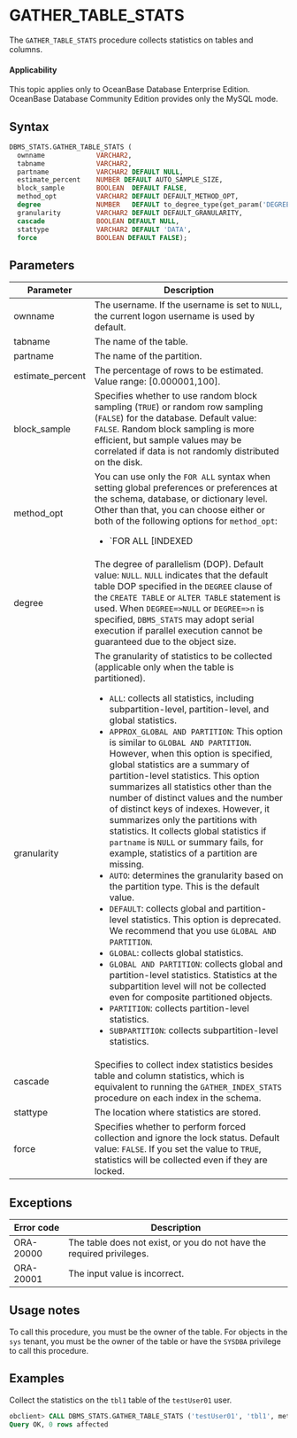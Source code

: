 # GATHER_TABLE_STATS

The `GATHER_TABLE_STATS` procedure collects statistics on tables and columns.

<main id="notice" >
    <h4>Applicability</h4>
    <p>This topic applies only to OceanBase Database Enterprise Edition. OceanBase Database Community Edition provides only the MySQL mode. </p>
  </main>

## Syntax

```sql
DBMS_STATS.GATHER_TABLE_STATS (
  ownname             VARCHAR2,
  tabname             VARCHAR2,
  partname            VARCHAR2 DEFAULT NULL,
  estimate_percent    NUMBER DEFAULT AUTO_SAMPLE_SIZE,
  block_sample        BOOLEAN  DEFAULT FALSE,
  method_opt          VARCHAR2 DEFAULT DEFAULT_METHOD_OPT,
  degree              NUMBER   DEFAULT to_degree_type(get_param('DEGREE')),
  granularity         VARCHAR2 DEFAULT DEFAULT_GRANULARITY,
  cascade             BOOLEAN DEFAULT NULL,
  stattype            VARCHAR2 DEFAULT 'DATA',
  force               BOOLEAN DEFAULT FALSE);
```

## Parameters

| Parameter | Description |
|------------------|-------------------|
| ownname | The username. If the username is set to `NULL`, the current logon username is used by default.  |
| tabname | The name of the table.  |
| partname | The name of the partition.  |
| estimate_percent | The percentage of rows to be estimated.  Value range: [0.000001,100].  |
| block_sample | Specifies whether to use random block sampling (`TRUE`) or random row sampling (`FALSE`) for the database.  Default value: `FALSE`.  Random block sampling is more efficient, but sample values may be correlated if data is not randomly distributed on the disk.  |
| method_opt | You can use only the `FOR ALL` syntax when setting global preferences or preferences at the schema, database, or dictionary level. Other than that, you can choose either or both of the following options for `method_opt`: <ul><li> `FOR ALL [INDEXED | HIDDEN] COLUMNS [size_clause]`   </li>   <li> `FOR COLUMNS [column_clause]`: `size_clause` is defined as `size_clause := SIZE {integer | REPEAT | AUTO | SKEWONLY}`.  `column_clause` is defined as `column_clause := column_name | extension name | extension`.  </li>   <li> `integer`: the number of histogram buckets. Valid range: [1,2048].    </li>   <li> `REPEAT`: collects histograms only on columns with histograms.    </li>   <li> `AUTO`: determines the columns on which histograms are to be collected based on the data distribution and workloads of columns.    </li>   <li> `SKEWONLY`: determines the columns on which histograms are to be collected based on the data distribution of columns.    </li>   <li> `column_name`: the column name.    </li>   <li> `extension`: the name extension, which can be an expression or a column group in the format of `(column_name, column_name [, ...])`. Default value: `FOR ALL COLUMNS SIZE AUTO`. </li>   </ul> |
| degree | The degree of parallelism (DOP). Default value: `NULL`.  `NULL` indicates that the default table DOP specified in the `DEGREE` clause of the `CREATE TABLE` or `ALTER TABLE` statement is used. When `DEGREE=>NULL` or `DEGREE=>n` is specified, `DBMS_STATS` may adopt serial execution if parallel execution cannot be guaranteed due to the object size.  |
| granularity | The granularity of statistics to be collected (applicable only when the table is partitioned).  <ul><li> `ALL`: collects all statistics, including subpartition-level, partition-level, and global statistics. </li> <li> `APPROX_GLOBAL AND PARTITION`: This option is similar to `GLOBAL AND PARTITION`. However, when this option is specified, global statistics are a summary of partition-level statistics. This option summarizes all statistics other than the number of distinct values and the number of distinct keys of indexes. However, it summarizes only the partitions with statistics. It collects global statistics if `partname` is `NULL` or summary fails, for example, statistics of a partition are missing.    </li> <li> `AUTO`: determines the granularity based on the partition type. This is the default value.    </li> <li> `DEFAULT`: collects global and partition-level statistics. This option is deprecated. We recommend that you use `GLOBAL AND PARTITION`.    </li> <li> `GLOBAL`: collects global statistics.    </li> <li> `GLOBAL AND PARTITION`: collects global and partition-level statistics. Statistics at the subpartition level will not be collected even for composite partitioned objects.    </li> <li> `PARTITION`: collects partition-level statistics.    </li> <li> `SUBPARTITION`: collects subpartition-level statistics. </li>  </ul> |
| cascade | Specifies to collect index statistics besides table and column statistics, which is equivalent to running the `GATHER_INDEX_STATS` procedure on each index in the schema.  |
| stattype | The location where statistics are stored.  |
| force | Specifies whether to perform forced collection and ignore the lock status. Default value: `FALSE`.  If you set the value to `TRUE`, statistics will be collected even if they are locked.  |



## Exceptions

| Error code | Description |
|-----------|------------|
| ORA-20000 | The table does not exist, or you do not have the required privileges.  |
| ORA-20001 | The input value is incorrect.  |



## Usage notes

To call this procedure, you must be the owner of the table. For objects in the `sys` tenant, you must be the owner of the table or have the `SYSDBA` privilege to call this procedure.

## Examples

Collect the statistics on the `tbl1` table of the `testUser01` user.

```sql
obclient> CALL DBMS_STATS.GATHER_TABLE_STATS ('testUser01', 'tbl1', method_opt=>'FOR ALL COLUMNS SIZE 5', granularity=>'ALL', degree=>4);
Query OK, 0 rows affected
```
